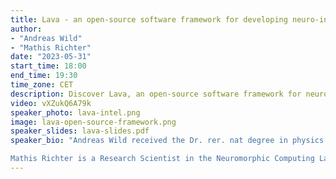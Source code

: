 ```yaml
---
title: Lava - an open-source software framework for developing neuro-inspired applications
author: 
- "Andreas Wild"
- "Mathis Richter"
date: "2023-05-31"
start_time: 18:00
end_time: 19:30
time_zone: CET
description: Discover Lava, an open-source software framework for neuro-inspired applications, presented by Andreas Wild and Mathis Richter. Dive into the future of neuromorphic computing.
video: vXZukQ6A79k
speaker_photo: lava-intel.png
image: lava-open-source-framework.png
speaker_slides: lava-slides.pdf
speaker_bio: "Andreas Wild received the Dr. rer. nat degree in physics with a focus on the development of silicon-based electron spin qubits from the Technical University of Munich, Germany, in 2013. After joining Intel in 2013, he has been a Senior Researcher with the Intel Neuromorphic Computing Lab since 2015 where he leads algorithm research.

Mathis Richter is a Research Scientist in the Neuromorphic Computing Lab at Intel Labs, where he leads the Application Software team, developing commercial software solutions based on neuromorphic technology. Before joining Intel in 2021, he worked as a post doc and PhD student on neural process models of higher cognition at the Institute for Neural Computation, Ruhr-University Bochum."
---
```

